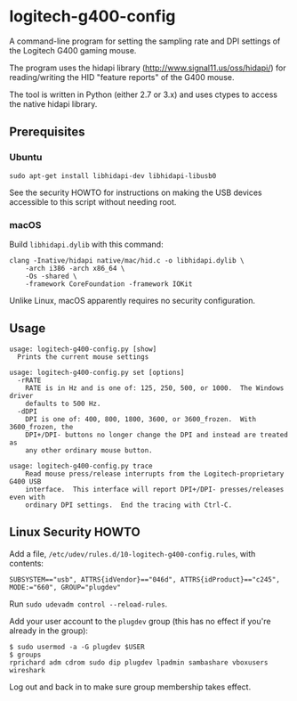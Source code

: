# logitech-g400-config

A command-line program for setting the sampling rate and DPI settings of the
Logitech G400 gaming mouse.

The program uses the hidapi library (http://www.signal11.us/oss/hidapi/) for
reading/writing the HID "feature reports" of the G400 mouse.

The tool is written in Python (either 2.7 or 3.x) and uses ctypes to access the
native hidapi library.

## Prerequisites

### Ubuntu

`sudo apt-get install libhidapi-dev libhidapi-libusb0`

See the security HOWTO for instructions on making the USB devices accessible
to this script without needing root.

### macOS

Build `libhidapi.dylib` with this command:
```
clang -Inative/hidapi native/mac/hid.c -o libhidapi.dylib \
    -arch i386 -arch x86_64 \
    -Os -shared \
    -framework CoreFoundation -framework IOKit
```
Unlike Linux, macOS apparently requires no security configuration.

## Usage

```
usage: logitech-g400-config.py [show]
  Prints the current mouse settings

usage: logitech-g400-config.py set [options]
  -rRATE
    RATE is in Hz and is one of: 125, 250, 500, or 1000.  The Windows driver
    defaults to 500 Hz.
  -dDPI
    DPI is one of: 400, 800, 1800, 3600, or 3600_frozen.  With 3600_frozen, the
    DPI+/DPI- buttons no longer change the DPI and instead are treated as
    any other ordinary mouse button.

usage: logitech-g400-config.py trace
    Read mouse press/release interrupts from the Logitech-proprietary G400 USB
    interface.  This interface will report DPI+/DPI- presses/releases even with
    ordinary DPI settings.  End the tracing with Ctrl-C.
```

## Linux Security HOWTO

Add a file, `/etc/udev/rules.d/10-logitech-g400-config.rules`, with contents:
```
SUBSYSTEM=="usb", ATTRS{idVendor}=="046d", ATTRS{idProduct}=="c245", MODE:="660", GROUP="plugdev"
```

Run `sudo udevadm control --reload-rules`.

Add your user account to the `plugdev` group (this has no effect if you're already in the group):
```
$ sudo usermod -a -G plugdev $USER
$ groups
rprichard adm cdrom sudo dip plugdev lpadmin sambashare vboxusers wireshark
```
Log out and back in to make sure group membership takes effect.
